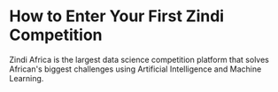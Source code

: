 # How to Enter Your First Zindi Competition
 Zindi Africa is the largest data science competition platform that solves African's biggest challenges using Artificial Intelligence and Machine Learning.
